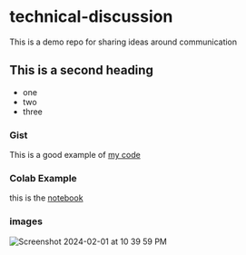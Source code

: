 # technical-discussion
This is a demo repo for sharing ideas around communication

## This is a second heading

* one
* two
* three

### Gist
This is a good example of [my code](https://gist.github.com/kumaparajita104/ff2710c77f67f5dd2ef5220d08665eca)

### Colab Example

this is the [notebook](https://github.com/kumaparajita104/technical-discussion/blob/main/technical_docs.ipynb)

### images
![Screenshot 2024-02-01 at 10 39 59 PM](https://github.com/kumaparajita104/technical-discussion/assets/156213356/bb465597-242d-4d5e-b81a-9329dbccc125)
